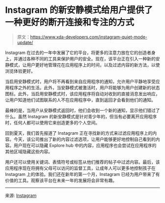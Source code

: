 # Instagram 的新安静模式给用户提供了一种更好的断开连接和专注的方式

> 原文：<https://www.xda-developers.com/instagram-quiet-mode-update/>

Instagram 在过去的一年中发展了它的平台，将更多的注意力放在它的创造者身上，并通过各种不同的工具来保护用户的安全。现在，该平台正在引入一种新的安静模式，让用户更好地管理花在应用程序上的时间，以及过滤内容的新方法，以使浏览体验更好。

当启用安静模式时，用户将不再看到来自应用程序的通知，允许用户平静地享受应用程序之外的生活。此外，当安静模式被激活时，用户将能够为用户创建新的状态图标。此外，当启用安静模式时，该应用程序将自动对收到的直接消息发出响应，让用户知道他们试图联系的人不在应用程序中，直到返回才会看到他们的通知。

最棒的是，当用户从安静模式返回时，他们会收到一个新的通知，显示他们错过了什么。虽然 Instagram 的新安静模式是针对青少年的，但当有必要离开应用程序时，任何人都可以使用它来创造更多的个人空间。

回到夏天，我们首先报道了 Instagram 正在寻找新的方式来过滤应用程序上的内容。今天，该公司推出了新的内容过滤选项，让用户能够更好地控制自己看到的内容。用户现在可以隐藏 Explore hub 中的内容，应用程序也会尝试在应用程序的其他区域隐藏这些内容。

用户还可以使用关键词、表情符号或标签从他们推荐的帖子中过滤内容。最后，该应用程序现在将拥有父母可以访问的监督工具，让成年人可以更多地控制孩子在 Instagram 上的体验。我们还在新年的第一个月，Instagram 已经为用户带来了有价值的工具。观察该平台在未来一年的发展将会非常有趣。

* * *

来源: [Instagram](https://about.instagram.com/blog/announcements/giving-people-control-over-what-they-see-on-instagram)